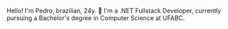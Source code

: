 Hello! I'm Pedro, brazilian, 24y. 👋
I'm a .NET Fullstack Developer, currently pursuing a Bachelor's degree in Computer Science at UFABC.
<link rel="stylesheet" type='text/css' href="https://cdn.jsdelivr.net/gh/devicons/devicon@latest/devicon.min.css" />
          
<!--


Here are some ideas to get you started:

- 🔭 I’m currently working on ...
- 🌱 I’m currently learning ...
- 👯 I’m looking to collaborate on ...
- 🤔 I’m looking for help with ...
- 💬 Ask me about ...
- 📫 How to reach me: ...
- 😄 Pronouns: ...
- ⚡ Fun fact: ...
-->
